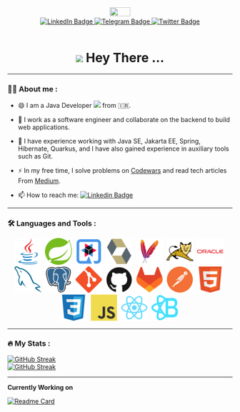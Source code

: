 
<div id="header" align="center">
  <img src="https://github.com/hossein003/hossein003/assets/90480508/fa6b6176-26db-4be8-97c7-de83d944a6b1" width="30%" height="25%"/>
</div>
<div id="badges" align="center">
  <a href="https://linkedin.com/in/hossein-salehi-linked-in" target="_blank">
    <img src="https://img.shields.io/badge/LinkedIn-086788?style=for-the-badge&logo=linkedin&logoColor=white" alt="LinkedIn Badge"/>
  </a>
  <a href="https://t.me/life_is_passing" target="_blank">
    <img src="https://img.shields.io/badge/Telegram-07A0C3?style=for-the-badge&logo=telegram&logoColor=white" alt="Telegram Badge"/>
  </a>
  <a href="https://twitter.com/life_is_passing" target="_blank">
    <img src="https://img.shields.io/badge/Twitter-D7FDF0?style=for-the-badge&logo=twitter&logoColor=black" alt="Twitter Badge"/>
  </a>
<br>
  <img src="https://komarev.com/ghpvc/?username=hossein003&style=flat-square&color=blue" alt=""/>
</div>
<h1 align="center">
    <img src="https://media.giphy.com/media/hvRJCLFzcasrR4ia7z/giphy.gif" width="30px"/>
    Hey There ...
</h1>

----
### 👨‍💻 About me :

- 😄 I am a Java Developer <img style="display=inline" src="https://media.giphy.com/media/WUlplcMpOCEmTGBtBW/giphy.gif" width="30"> from 🇮🇷. <br/>
- 🔭 I work as a software engineer and collaborate on the backend to build web applications.<br/>
- 🌱 I have experience working with Java SE, Jakarta EE, Spring, Hibernate, Quarkus, and I have also gained experience in auxiliary tools such as Git.<br/>
- ⚡ In my free time, I solve problems on <a href="https://www.codewars.com/">Codewars</a> and read tech articles From <a href="https://medium.com/">Medium</a>.<br/>

- 📫 How to reach me: [![Linkedin Badge](https://img.shields.io/badge/-HosseinSalehi-blue?style=flat&logo=Linkedin&logoColor=white)](https://linkedin.com/in/hossein-salehi-linked-in)<br/>
---
### 🛠️ Languages and Tools :
<div align="center">
  <img src="https://github.com/devicons/devicon/blob/master/icons/java/java-original.svg" title="Java" alt="Java" width="60" height="60"/>&nbsp;
  <img src="https://github.com/devicons/devicon/blob/master/icons/spring/spring-original.svg" title="Spring" alt="Spring" width="60" height="60"/>&nbsp;
  <img src="https://github.com/devicons/devicon/blob/master/icons/quarkus/quarkus-original.svg" title="Quarkus" **alt="Quarkus" width="60" height="60"/>&nbsp;
  <img src="https://github.com/devicons/devicon/blob/master/icons/hibernate/hibernate-original.svg" title="Hibernate" **alt="Hibernate" width="60" height="60"/>&nbsp;
  <img src="https://github.com/devicons/devicon/blob/master/icons/maven/maven-original.svg" title="Maven" **alt="Maven" width="60" height="60"/>&nbsp;
  <img src="https://github.com/devicons/devicon/blob/master/icons/tomcat/tomcat-original.svg" title="Tomcat" **alt="Tomcat" width="60" height="60"/>&nbsp;
  <img src="https://github.com/devicons/devicon/blob/master/icons/oracle/oracle-original.svg" title="Oracle" **alt="Oracle" width="60" height="60"/>&nbsp;
  <img src="https://github.com/devicons/devicon/blob/master/icons/mysql/mysql-original.svg" title="MySQL"  alt="MySQL" width="60" height="60"/>&nbsp;
  <img src="https://github.com/devicons/devicon/blob/master/icons/postgresql/postgresql-original.svg" title="Postgresql" **alt="Postgresql" width="60" height="60"/>&nbsp;
  <img src="https://github.com/devicons/devicon/blob/master/icons/git/git-original.svg" title="Git" **alt="Git" width="60" height="60"/>&nbsp;
  <img src="https://github.com/devicons/devicon/blob/master/icons/github/github-original.svg" title="GitHub" **alt="GitHub" width="60" height="60"/>&nbsp;
  <img src="https://github.com/devicons/devicon/blob/master/icons/gitlab/gitlab-original.svg" title="GitLab" **alt="GitLab" width="60" height="60"/>&nbsp;
  <img src="https://github.com/devicons/devicon/blob/master/icons/postman/postman-original.svg" title="Postman" **alt="Postman" width="60" height="60"/>&nbsp;
  <img src="https://github.com/devicons/devicon/blob/master/icons/html5/html5-original.svg" title="HTML5" alt="HTML" width="60" height="60"/>&nbsp;
  <img src="https://github.com/devicons/devicon/blob/master/icons/css3/css3-original.svg"  title="CSS3" alt="CSS" width="60" height="60"/>&nbsp;
  <img src="https://github.com/devicons/devicon/blob/master/icons/javascript/javascript-original.svg" title="JavaScript" alt="JavaScript" width="60" height="60"/>&nbsp;
    <img src="https://github.com/devicons/devicon/blob/master/icons/react/react-original.svg" title="React" alt="React" width="60" height="60"/>&nbsp;
    <img src="https://github.com/devicons/devicon/blob/master/icons/reactbootstrap/reactbootstrap-original.svg" title="ReactBootstrap" alt="ReactBootstrap" width="60" height="60"/>&nbsp;
</div>

---
### 🔥 My Stats :

<a href="https://git.io/streak-stats"><img src="http://github-readme-streak-stats.herokuapp.com?user=hossein003&theme=dark&mode=weekly&card_width=700" alt="GitHub Streak" /></a>
<br/>
<a href="https://github.com/anuraghazra/github-readme-stats"><img src="https://github-readme-stats.vercel.app/api/top-langs/?username=hossein003&layout=compact&card_width=700" alt="GitHub Streak" /></a>

---

**Currently Working on**

[![Readme Card](https://github-readme-stats.vercel.app/api/pin/?username=hossein003&repo=DashboardSpringReact&theme=highcontrast)](https://github.com/hossein003/DashboardSpringReact)
<!--
**hossein003/hossein003** is a ✨ _special_ ✨ repository because its `README.md` (this file) appears on your GitHub profile.

Here are some ideas to get you started:

- 🔭 I’m currently working on ...
- 🌱 I’m currently learning ...
- 👯 I’m looking to collaborate on ...
- 🤔 I’m looking for help with ...
- 💬 Ask me about ...
- 📫 How to reach me: ...
- 😄 Pronouns: ...
- ⚡ Fun fact: ...
-->
